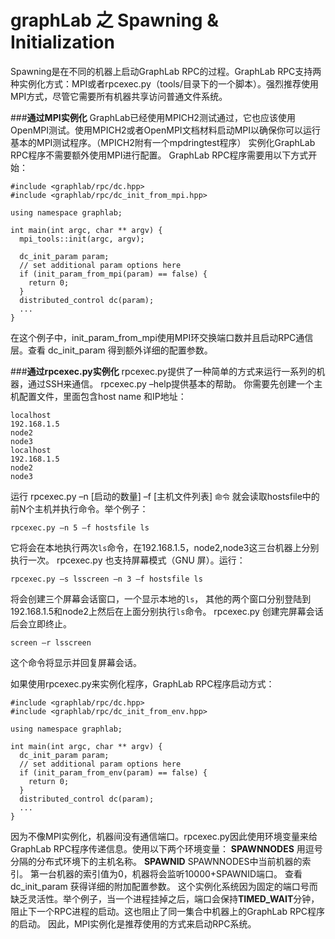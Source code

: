 graphLab 之 Spawning & Initialization
====
Spawning是在不同的机器上启动GraphLab RPC的过程。GraphLab RPC支持两种实例化方式：MPI或者rpcexec.py（tools/目录下的一个脚本）。强烈推荐使用MPI方式，尽管它需要所有机器共享访问普通文件系统。

###**通过MPI实例化**
GraphLab已经使用MPICH2测试通过，它也应该使用OpenMPI测试。使用MPICH2或者OpenMPI文档材料启动MPI以确保你可以运行基本的MPI测试程序。（MPICH2附有一个mpdringtest程序）
实例化GraphLab RPC程序不需要额外使用MPI进行配置。
GraphLab RPC程序需要用以下方式开始：
<!--lang:c-->
```
#include <graphlab/rpc/dc.hpp>
#include <graphlab/rpc/dc_init_from_mpi.hpp>

using namespace graphlab;

int main(int argc, char ** argv) {
  mpi_tools::init(argc, argv);

  dc_init_param param;
  // set additional param options here
  if (init_param_from_mpi(param) == false) {
    return 0;
  }
  distributed_control dc(param);
  ...
}
```
在这个例子中，init_param_from_mpi使用MPI环交换端口数并且启动RPC通信层。查看
 dc_init_param 得到额外详细的配置参数。

###**通过rpcexec.py实例化**
rpcexec.py提供了一种简单的方式来运行一系列的机器，通过SSH来通信。 rpcexec.py –help提供基本的帮助。
你需要先创建一个主机配置文件，里面包含host name 和IP地址：
<!--lang:c-->
```
localhost
192.168.1.5
node2
node3
localhost
192.168.1.5
node2
node3
```

运行 rpcexec.py –n [启动的数量] –f [主机文件列表] `命令` 就会读取hostsfile中的前N个主机并执行命令。举个例子：
<!--lang:c-->
```
rpcexec.py –n 5 –f hostsfile ls
```
它将会在本地执行两次`ls`命令，在192.168.1.5，node2,node3这三台机器上分别执行一次。
rpcexec.py 也支持屏幕模式（GNU 屏）。运行：
<!--lang:c-->
```
rpcexec.py –s lsscreen –n 3 –f hostsfile ls
```
将会创建三个屏幕会话窗口，一个显示本地的`ls`， 其他的两个窗口分别登陆到192.168.1.5和node2上然后在上面分别执行`ls`命令。
rpcexec.py 创建完屏幕会话后会立即终止。
<!--lang:c-->
```
screen –r lsscreen
```
这个命令将显示并回复屏幕会话。

如果使用rpcexec.py来实例化程序，GraphLab RPC程序启动方式：
<!--lang:c-->
```
#include <graphlab/rpc/dc.hpp>
#include <graphlab/rpc/dc_init_from_env.hpp>

using namespace graphlab;

int main(int argc, char ** argv) {
  dc_init_param param;
  // set additional param options here
  if (init_param_from_env(param) == false) {
    return 0;
  }
  distributed_control dc(param);
  ...
}
```

因为不像MPI实例化，机器间没有通信端口。rpcexec.py因此使用环境变量来给GraphLab RPC程序传递信息。使用以下两个环境变量：
**SPAWNNODES** 用逗号分隔的分布式环境下的主机名称。
**SPAWNID**  SPAWNNODES中当前机器的索引。 第一台机器的索引值为0，机器将会监听10000+SPAWNID端口。
查看 dc_init_param  获得详细的附加配置参数。
这个实例化系统因为固定的端口号而缺乏灵活性。举个例子，当一个进程挂掉之后，端口会保持**TIMED_WAIT**分钟，阻止下一个RPC进程的启动。这也阻止了同一集合中机器上的GraphLab RPC程序的启动。
因此，MPI实例化是推荐使用的方式来启动RPC系统。


